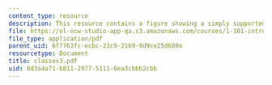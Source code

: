 ```yaml
---
content_type: resource
description: This resource contains a figure showing a simply supported beam.
file: https://ol-ocw-studio-app-qa.s3.amazonaws.com/courses/1-101-introduction-to-civil-and-environmental-engineering-design-i-fall-2005/8d3a4a71b811297751116ea3cbbb2cbb_classex3.pdf
file_type: application/pdf
parent_uid: 6f7763fc-ecbc-23c9-2169-9d9ce25d689e
resourcetype: Document
title: classex3.pdf
uid: 8d3a4a71-b811-2977-5111-6ea3cbbb2cbb
---
```

